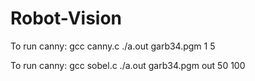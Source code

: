 # Robot-Vision

To run canny: gcc canny.c
              ./a.out garb34.pgm 1 5
              
        
To run canny: gcc sobel.c
              ./a.out garb34.pgm out 50 100
